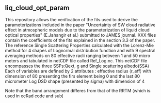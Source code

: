 ## liq_cloud_opt_param

This repository allows the verification of the fits used to derive the parameterizations included in the paper "Uncertainty of SW cloud radiative effect in atmospheric models due to the parameterization of liquid cloud optical properties" (E.Jahangir et al.) submitted to JAMES journal.
XXX files contain the coefficients of the fits explained in the section 3.3 of the paper. 
The reference Single Scattering Properties calculated with the Lorenz-Mie method for 4 shapes of Lognormal distribution function and with 9 spectral averaging methods on 80 effective radii ranging between 1 and 50 micro meters and tabulated in netCDF file called Ref_Log.nc.
This netCDF file encompasses the three SSPs:Qext, g and Single scattering albedo(SSA)
Each of variables are defined by 2 attributes : effective radius (r_eff) with dimension of 80 presenting the firs element being 0 and the last 80 micrometer Log DSD shape (presented by sigma) with dimension of 4



Note that the band arrangement differes from that of the RRTM (which is used in ecRad code and sub)
